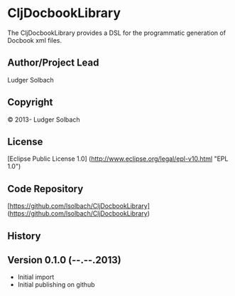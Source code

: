 CljDocbookLibrary
=================
The CljDocbookLibrary provides a DSL for the programmatic generation of Docbook xml files.

Author/Project Lead
-------------------
Ludger Solbach

Copyright
---------
© 2013- Ludger Solbach

License
-------
[Eclipse Public License 1.0] (http://www.eclipse.org/legal/epl-v10.html "EPL 1.0")

Code Repository
---------------
[https://github.com/lsolbach/CljDocbookLibrary] (https://github.com/lsolbach/CljDocbookLibrary)

History
-------

Version 0.1.0 (--.--.2013)
--------------------------
* Initial import
* Initial publishing on github

